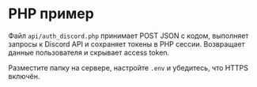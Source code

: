 # PHP пример

Файл `api/auth_discord.php` принимает POST JSON с кодом, выполняет запросы к Discord API и сохраняет токены в PHP сессии. Возвращает данные пользователя и скрывает access token.

Разместите папку на сервере, настройте `.env` и убедитесь, что HTTPS включён.
